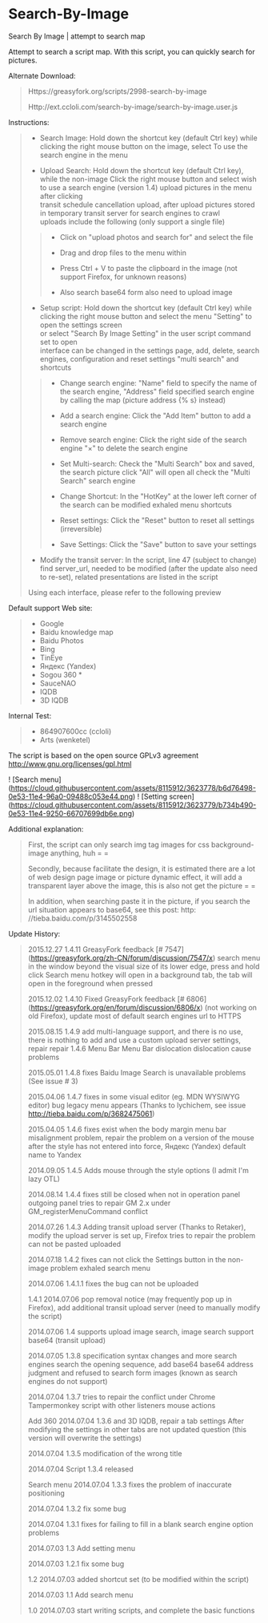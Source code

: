 Search-By-Image
===============

Search By Image | attempt to search map

Attempt to search a script map. With this script, you can quickly search for pictures.

Alternate Download:
> Https://greasyfork.org/scripts/2998-search-by-image
>
> Http://ext.ccloli.com/search-by-image/search-by-image.user.js

Instructions:
> * Search Image: Hold down the shortcut key (default Ctrl key) while clicking the right mouse button on the image, select To use the search engine in the menu
>
> * Upload Search: Hold down the shortcut key (default Ctrl key), while the non-image Click the right mouse button and select wish to use a search engine (version 1.4) upload pictures in the menu after clicking <br> transit schedule cancellation upload, after upload pictures stored in temporary transit server for search engines to crawl <br> uploads include the following (only support a single file)
>
>> * Click on "upload photos and search for" and select the file
>>
>> * Drag and drop files to the menu within
>>
>> * Press Ctrl + V to paste the clipboard in the image (not support Firefox, for unknown reasons)
>>
>> * Also search base64 form also need to upload image
>
> * Setup script: Hold down the shortcut key (default Ctrl key) while clicking the right mouse button and select the menu "Setting" to open the settings screen <br> or select "Search By Image Setting" in the user script command set to open <br> interface can be changed in the settings page, add, delete, search engines, configuration and reset settings "multi search" and shortcuts
>
>> * Change search engine: "Name" field to specify the name of the search engine, "Address" field specified search engine by calling the map (picture address {% s} instead)
>>
>> * Add a search engine: Click the "Add Item" button to add a search engine
>>
>> * Remove search engine: Click the right side of the search engine "×" to delete the search engine
>>
>> * Set Multi-search: Check the "Multi Search" box and saved, the search picture click "All" will open all check the "Multi Search" search engine
>>
>> * Change Shortcut: In the "HotKey" at the lower left corner of the search can be modified exhaled menu shortcuts
>>
>> * Reset settings: Click the "Reset" button to reset all settings (irreversible)
>>
>> * Save Settings: Click the "Save" button to save your settings
>
> * Modify the transit server: In the script, line 47 (subject to change) find server_url, needed to be modified (after the update also need to re-set), related presentations are listed in the script
>
> Using each interface, please refer to the following preview

Default support Web site:
> * Google
> * Baidu knowledge map
> * Baidu Photos
> * Bing
> * TinEye
> * Яндекс (Yandex)
> * Sogou
> 360 *
> * SauceNAO
> * IQDB
> * 3D IQDB

Internal Test:
> * 864907600cc (ccloli)
> * Arts (wenketel)

The script is based on the open source GPLv3 agreement http://www.gnu.org/licenses/gpl.html

! [Search menu] (https://cloud.githubusercontent.com/assets/8115912/3623778/b6d76498-0e53-11e4-96a0-09488c053e44.png)
! [Setting screen] (https://cloud.githubusercontent.com/assets/8115912/3623779/b734b490-0e53-11e4-9250-66707699db6e.png)

Additional explanation:
> First, the script can only search img tag images for css background-image anything, huh = =
>
> Secondly, because facilitate the design, it is estimated there are a lot of web design page image or picture dynamic effect, it will add a transparent layer above the image, this is also not get the picture = =
>
> In addition, when searching paste it in the picture, if you search the url situation appears to base64, see this post: http: //tieba.baidu.com/p/3145502558

Update History:
> 2015.12.27 1.4.11 GreasyFork feedback [# 7547] (https://greasyfork.org/zh-CN/forum/discussion/7547/x) search menu in the window beyond the visual size of its lower edge, press and hold click Search menu hotkey will open in a background tab, the tab will open in the foreground when pressed
>
> 2015.12.02 1.4.10 Fixed GreasyFork feedback [# 6806] (https://greasyfork.org/en/forum/discussion/6806/x) (not working on old Firefox), update most of default search engines url to HTTPS
>
> 2015.08.15 1.4.9 add multi-language support, and there is no use, there is nothing to add and use a custom upload server settings, repair repair 1.4.6 Menu Bar Menu Bar dislocation dislocation cause problems
>
> 2015.05.01 1.4.8 fixes Baidu Image Search is unavailable problems (See issue # 3)
>
> 2015.04.06 1.4.7 fixes in some visual editor (eg. MDN WYSIWYG editor) bug legacy menu appears (Thanks to lychichem, see issue http://tieba.baidu.com/p/3682475061)
>
> 2015.04.05 1.4.6 fixes exist when the body margin menu bar misalignment problem, repair the problem on a version of the mouse after the style has not entered into force, Яндекс (Yandex) default name to Yandex
>
> 2014.09.05 1.4.5 Adds mouse through the style options (I admit I'm lazy OTL)
>
> 2014.08.14 1.4.4 fixes still be closed when not in operation panel outgoing panel tries to repair GM 2.x under GM_registerMenuCommand conflict
>
> 2014.07.26 1.4.3 Adding transit upload server (Thanks to Retaker), modify the upload server is set up, Firefox tries to repair the problem can not be pasted uploaded
>
> 2014.07.18 1.4.2 fixes can not click the Settings button in the non-image problem exhaled search menu
>
> 2014.07.06 1.4.1.1 fixes the bug can not be uploaded
>
> 1.4.1 2014.07.06 pop removal notice (may frequently pop up in Firefox), add additional transit upload server (need to manually modify the script)
>
> 2014.07.06 1.4 supports upload image search, image search support base64 (transit upload)
>
> 2014.07.05 1.3.8 specification syntax changes and more search engines search the opening sequence, add base64 base64 address judgment and refused to search form images (known as search engines do not support)
>
> 2014.07.04 1.3.7 tries to repair the conflict under Chrome Tampermonkey script with other listeners mouse actions
>
> Add 360 2014.07.04 1.3.6 and 3D IQDB, repair a tab settings After modifying the settings in other tabs are not updated question (this version will overwrite the settings)
>
> 2014.07.04 1.3.5 modification of the wrong title
>
> 2014.07.04 Script 1.3.4 released
>
> Search menu 2014.07.04 1.3.3 fixes the problem of inaccurate positioning
>
> 2014.07.04 1.3.2 fix some bug
>
> 2014.07.04 1.3.1 fixes for failing to fill in a blank search engine option problems
>
> 2014.07.03 1.3 Add setting menu
>
> 2014.07.03 1.2.1 fix some bug
>
> 1.2 2014.07.03 added shortcut set (to be modified within the script)
>
> 2014.07.03 1.1 Add search menu
>
> 1.0 2014.07.03 start writing scripts, and complete the basic functions
